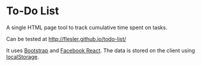 To-Do List
=========

A single HTML page tool to track cumulative time spent on tasks.

Can be tested at http://flesler.github.io/todo-list/

It uses [Bootstrap](http://getbootstrap.com/) and [Facebook React](http://facebook.github.io/react/). The data is stored on the client using [localStorage](https://developer.mozilla.org/en-US/docs/Web/Guide/API/DOM/Storage#localStorage).
